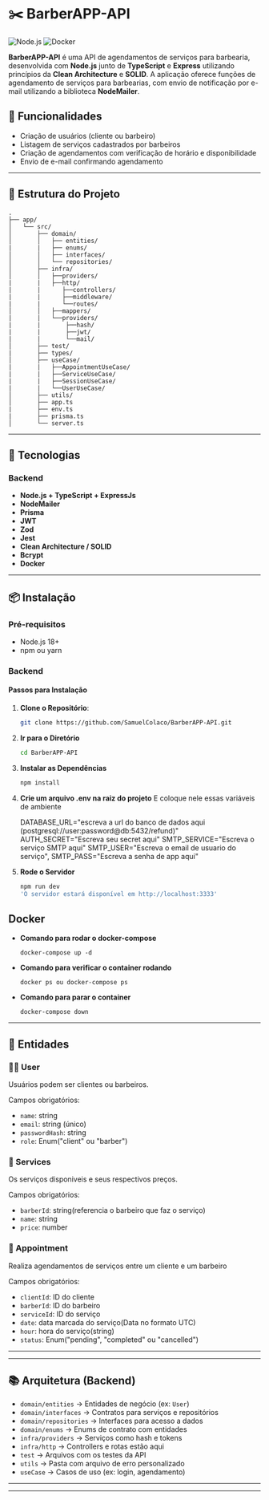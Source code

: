 # ✂️ BarberAPP-API

![Node.js](https://img.shields.io/badge/Node.js-18.x-green)
![Docker](https://img.shields.io/badge/Docker-✅-blue)

**BarberAPP-API** é uma API de agendamentos de serviços para barbearia, desenvolvida com **Node.js** junto de **TypeScript** e **Express** utilizando princípios da **Clean Architecture** e **SOLID**. A aplicação oferece funções de agendamento de serviços para barbearias, com envio de notificação por e-mail utilizando a biblioteca **NodeMailer**.

## 📌 Funcionalidades

- Criação de usuários (cliente ou barbeiro)
- Listagem de serviços cadastrados por barbeiros
- Criação de agendamentos com verificação de horário e disponibilidade
- Envio de e-mail confirmando agendamento

---

## 📁 Estrutura do Projeto

```
.
├── app/              
│   └── src/
│       ├── domain/
│       │   ├── entities/
|       |   ├── enums/
│       │   ├── interfaces/
│       │   └── repositories/
│       ├── infra/
│       │   ├──providers/
|       |   ├──http/
|       |      ├──controllers/
|       |      ├──middleware/
|       |      └──routes/ 
│       │   ├──mappers/
|       |   └──providers/
|       |       ├──hash/
|       |       ├──jwt/
|       |       └──mail/
│       ├── test/
|       ├── types/       
│       ├── useCase/
|       |   ├──AppointmentUseCase/
|       |   ├──ServiceUseCase/
|       |   ├──SessionUseCase/
|       |   └──UserUseCase/
│       ├── utils/
│       ├── app.ts
|       ├── env.ts
|       ├── prisma.ts
│       └── server.ts
```

---

## 🚀 Tecnologias

### Backend

- **Node.js + TypeScript + ExpressJs**
- **NodeMailer**
- **Prisma**
- **JWT**
- **Zod**
- **Jest**
- **Clean Architecture / SOLID**
- **Bcrypt**
- **Docker**

---

## 📦 Instalação

### Pré-requisitos

- Node.js 18+
- npm ou yarn

### Backend

#### Passos para Instalação

1. **Clone o Repositório**:
   ```bash
   git clone https://github.com/SamuelColaco/BarberAPP-API.git

2. **Ir para o Diretório**
    ```bash
    cd BarberAPP-API
    
3. **Instalar as Dependências**
    ```bash
    npm install

4. **Crie um arquivo .env na raiz do projeto**
    E coloque nele essas variáveis de ambiente

    DATABASE_URL="escreva a url do banco de dados aqui (postgresql://user:password@db:5432/refund)"
    AUTH_SECRET="Escreva seu secret aqui"
    SMTP_SERVICE="Escreva o serviço SMTP aqui"
    SMTP_USER="Escreva o email de usuario do serviço",
    SMTP_PASS="Escreva a senha de app aqui"

5. **Rode o Servidor**
    ```bash
    npm run dev
    'O servidor estará disponível em http://localhost:3333'


## Docker

- **Comando para rodar o docker-compose**
    ```docker
    docker-compose up -d
- **Comando para verificar o container rodando**
    ```docker
    docker ps ou docker-compose ps
- **Comando para parar o container**
    ```docker
    docker-compose down

---

## 🧱 Entidades

### 🧍‍♂️ User

Usuários podem ser clientes ou barbeiros.

Campos obrigatórios:
- `name`: string
- `email`: string (único)
- `passwordHash`: string
- `role`: Enum("client" ou "barber")

### 🔐 Services

Os serviços disponiveis e seus respectivos preços.

Campos obrigatórios:
- `barberId`: string(referencia o barbeiro que faz o serviço)
- `name`: string
- `price`: number 

### 💸 Appointment

Realiza agendamentos de serviços entre um cliente e um barbeiro

Campos obrigatórios:
- `clientId`: ID do cliente
- `barberId`: ID do barbeiro
- `serviceId`: ID do serviço
- `date`: data marcada do serviço(Data no formato UTC)
- `hour`: hora do serviço(string)
- `status`: Enum("pending", "completed" ou "cancelled") 

---


---

## 📚 Arquitetura (Backend)

- `domain/entities` → Entidades de negócio (ex: `User`)
- `domain/interfaces` → Contratos para serviços e repositórios
- `domain/repositories` → Interfaces para acesso a dados
- `domain/enums` → Enums de contrato com entidades
- `infra/providers` → Serviços como hash e tokens
- `infra/http` → Controllers e rotas estão aqui
- `test` → Arquivos com os testes da API
- `utils` → Pasta com arquivo de erro personalizado  
- `useCase` → Casos de uso (ex: login, agendamento)

---

---